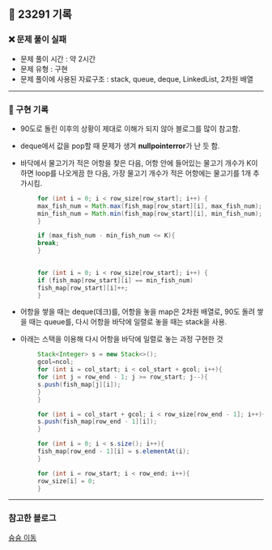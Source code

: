 ## 📝 23291 기록
### ❌ 문제 풀이 실패
- 문제 풀이 시간 : 약 2시간
- 문제 유형 : 구현
- 문제 풀이에 사용된 자료구조 : stack, queue, deque, LinkedList, 2차원 배열

---

### 📍 구현 기록

- 90도로 돌린 이후의 상황이 제대로 이해가 되지 않아 블로그를 많이 참고함.


- deque에서 값을 pop할 때 문제가 생겨 **nullpointerror**가 난 듯 함.
      

- 바닥에서 물고기가 적은 어항을 찾은 다음, 어항 안에 들어있는 물고기 개수가 K이하면 loop를 나오게끔 한 다음, 가장 물고기 개수가 적은 어항에는 물고기를 1개 추가시킴.
```java
        for (int i = 0; i < row_size[row_start]; i++) {
        max_fish_num = Math.max(fish_map[row_start][i], max_fish_num);
        min_fish_num = Math.min(fish_map[row_start][i], min_fish_num);
        }

        if (max_fish_num - min_fish_num <= K){ 
        break;
        }

       
        for (int i = 0; i < row_size[row_start]; i++) {
        if (fish_map[row_start][i] == min_fish_num)
        fish_map[row_start][i]++;
        }
```
- 어항을 쌓을 때는 deque(데크)를, 어항을 놓을 map은 2차원 배열로,
90도 돌려 쌓을 때는 queue를, 다시 어항을 바닥에 일렬로 놓을 때는 stack을 사용.


- 아래는 스택을 이용해 다시 어항을 바닥에 일렬로 놓는 과정 구현한 것

```java
        Stack<Integer> s = new Stack<>();
        gcol=ncol;
        for (int i = col_start; i < col_start + gcol; i++){
        for (int j = row_end - 1; j >= row_start; j--){
        s.push(fish_map[j][i]);
        }
        }

        for (int i = col_start + gcol; i < row_size[row_end - 1]; i++){
        s.push(fish_map[row_end - 1][i]);
        }

        for (int i = 0; i < s.size(); i++){
        fish_map[row_end - 1][i] = s.elementAt(i);
        }

        for (int i = row_start; i < row_end; i++){
        row_size[i] = 0;
        }
```


---
### 참고한 블로그
[슝슝 이동](https://velog.io/@gkak1121/%EB%B0%B1%EC%A4%80-%EC%96%B4%ED%95%AD-%EC%A0%95%EB%A6%AC-23291%EB%B2%88)
